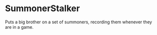 # SummonerStalker
Puts a big brother on a set of summoners, recording them whenever they are in a game.
